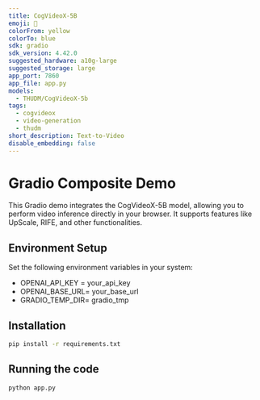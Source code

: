 ```yaml
---
title: CogVideoX-5B
emoji: 🎥
colorFrom: yellow
colorTo: blue
sdk: gradio
sdk_version: 4.42.0
suggested_hardware: a10g-large
suggested_storage: large
app_port: 7860
app_file: app.py
models:
  - THUDM/CogVideoX-5b
tags:
  - cogvideox
  - video-generation
  - thudm
short_description: Text-to-Video
disable_embedding: false
---
```


# Gradio Composite Demo

This Gradio demo integrates the CogVideoX-5B model, allowing you to perform video inference directly in your browser. It
supports features like UpScale, RIFE, and other functionalities.

## Environment Setup

Set the following environment variables in your system:

+ OPENAI_API_KEY = your_api_key
+ OPENAI_BASE_URL= your_base_url
+ GRADIO_TEMP_DIR= gradio_tmp

## Installation

```bash
pip install -r requirements.txt
```

## Running the code

```bash
python app.py
```
